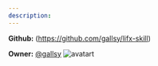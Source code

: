 ```yaml
---
description: 
---
```



**Github:** (https://github.com/gallsy/lifx-skill)

**Owner:** [@gallsy](https://github.com/gallsy) ![avatart](https://avatars2.githubusercontent.com/u/7742408?v=4)

